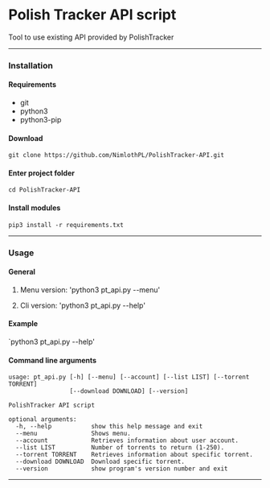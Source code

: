 # Polish Tracker API script
Tool to use existing API provided by PolishTracker

---

### Installation
#### Requirements
- git
- python3
- python3-pip

#### Download  
`git clone https://github.com/NimlothPL/PolishTracker-API.git`

#### Enter project folder  
`cd PolishTracker-API`

#### Install modules  
`pip3 install -r requirements.txt`

---

### Usage
#### General
1. Menu version:
    'python3 pt_api.py --menu'
    
2. Cli version:
    'python3 pt_api.py --help'

#### Example  
`python3 pt_api.py --help'

#### Command line arguments
```
usage: pt_api.py [-h] [--menu] [--account] [--list LIST] [--torrent TORRENT]
                 [--download DOWNLOAD] [--version]

PolishTracker API script

optional arguments:
  -h, --help           show this help message and exit
  --menu               Shows menu.
  --account            Retrieves information about user account.
  --list LIST          Number of torrents to return (1-250).
  --torrent TORRENT    Retrieves information about specific torrent.
  --download DOWNLOAD  Download specific torrent.
  --version            show program's version number and exit
```

---
